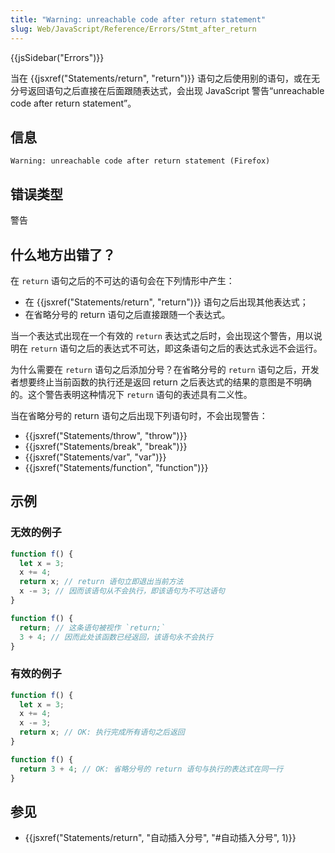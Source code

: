```yaml
---
title: "Warning: unreachable code after return statement"
slug: Web/JavaScript/Reference/Errors/Stmt_after_return
---
```


{{jsSidebar("Errors")}}

当在 {{jsxref("Statements/return", "return")}} 语句之后使用别的语句，或在无分号返回语句之后直接在后面跟随表达式，会出现 JavaScript 警告“unreachable code after return statement”。

## 信息

```
Warning: unreachable code after return statement (Firefox)
```

## 错误类型

警告

## 什么地方出错了？

在 `return` 语句之后的不可达的语句会在下列情形中产生：

- 在 {{jsxref("Statements/return", "return")}} 语句之后出现其他表达式；
- 在省略分号的 return 语句之后直接跟随一个表达式。

当一个表达式出现在一个有效的 `return` 表达式之后时，会出现这个警告，用以说明在 `return` 语句之后的表达式不可达，即这条语句之后的表达式永远不会运行。

为什么需要在 `return` 语句之后添加分号？在省略分号的 `return` 语句之后，开发者想要终止当前函数的执行还是返回 return 之后表达式的结果的意图是不明确的。这个警告表明这种情况下 `return` 语句的表述具有二义性。

当在省略分号的 return 语句之后出现下列语句时，不会出现警告：

- {{jsxref("Statements/throw", "throw")}}
- {{jsxref("Statements/break", "break")}}
- {{jsxref("Statements/var", "var")}}
- {{jsxref("Statements/function", "function")}}

## 示例

### 无效的例子

```js example-bad
function f() {
  let x = 3;
  x += 4;
  return x; // return 语句立即退出当前方法
  x -= 3; // 因而该语句从不会执行，即该语句为不可达语句
}

function f() {
  return; // 这条语句被视作 `return;`
  3 + 4; // 因而此处该函数已经返回，该语句永不会执行
}
```

### 有效的例子

```js example-good
function f() {
  let x = 3;
  x += 4;
  x -= 3;
  return x; // OK: 执行完成所有语句之后返回
}

function f() {
  return 3 + 4; // OK: 省略分号的 return 语句与执行的表达式在同一行
}
```

## 参见

- {{jsxref("Statements/return", "自动插入分号", "#自动插入分号", 1)}}
